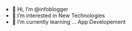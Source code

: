 - 👋 Hi, I’m @infoblogger
- 👀 I’m interested in New Technologies
- 🌱 I’m currently learning ... App Developement

<!---
infoblogger/infoblogger is a ✨ special ✨ repository because its `README.md` (this file) appears on your GitHub profile.
You can click the Preview link to take a look at your changes.
--->
